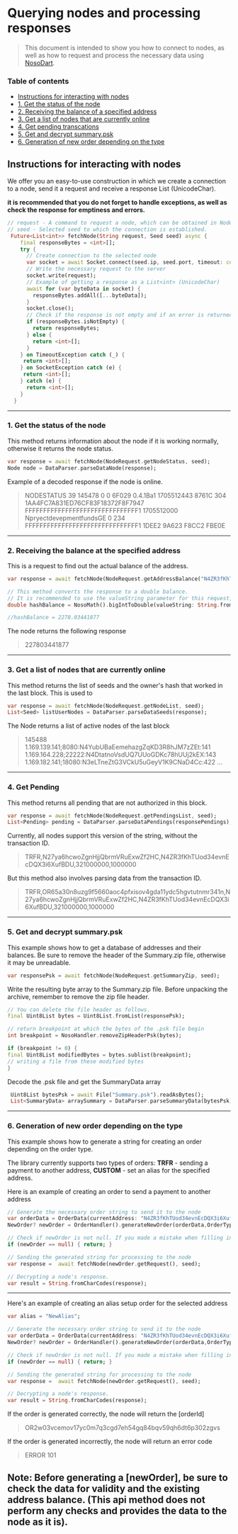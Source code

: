 # Querying nodes and processing responses

> This document is intended to show you how to connect to nodes, as well as how to request and process the necessary data using  [NosoDart](https://github.com/Noso-Project/NosoDart).

### Table of contents
- [Instructions for interacting with nodes](#instructions-for-interacting-with-nodes)
- [1. Get the status of the node](#1-get-the-status-of-the-node)
- [2. Receiving the balance of a specified address](#2--receiving-the-balance-at-the-specified-address)
- [3. Get a list of nodes that are currently online](#3-get-a-list-of-nodes-that-are-currently-online)
- [4. Get pending transcations](#4-get-pending)
- [5. Get and decrypt summary.psk](#5-get-and-decrypt-summarypsk)
- [6. Generation of new order depending on the type](#6-generation-of-new-order-depending-on-the-type)


## Instructions for interacting with nodes

We offer you an easy-to-use construction in which we create a connection to a node, send it a request and receive a response List<int> (UnicodeChar).

**it is recommended that you do not forget to handle exceptions, as well as check the response for emptiness and errors.**

```dart
// request - A command to request a node, which can be obtained in NodeRequest.
// seed - Selected seed to which the connection is established.
 Future<List<int>> fetchNode(String request, Seed seed) async {
    final responseBytes = <int>[];
    try {
      // Create connection to the selected node
      var socket = await Socket.connect(seed.ip, seed.port, timeout: const Duration(seconds: 2000);
      // Write the necessary request to the server
      socket.write(request);
      // Example of getting a response as a List<int> (UnicodeChar)
      await for (var byteData in socket) {
        responseBytes.addAll([...byteData]);
      }
      socket.close();
      // Check if the response is not empty and if an error is returned
      if (responseBytes.isNotEmpty) {
        return responseBytes;
      } else {
        return <int>[];
      }
    } on TimeoutException catch (_) {
     return <int>[];
    } on SocketException catch (e) {
     return <int>[];
    } catch (e) {
      return <int>[];
    }
  }

```
---

### 1. <a id="getNodeStatus">Get the status of the node</a>
This method returns information about the node if it is working normally, otherwise it returns the node status. 
```dart
var response = await fetchNode(NodeRequest.getNodeStatus, seed);
Node node = DataParser.parseDataNode(response);
```
Example of a decoded response if the node is online. 
> NODESTATUS 39 145478 0 0 6F029 0.4.1Ba1 1705512443 8761C 304 1AA4FC7A831ED76CF83F18372F8F7947 FFFFFFFFFFFFFFFFFFFFFFFFFFFFFFF1 1705512000 NpryectdevepmentfundsGE 0 234 FFFFFFFFFFFFFFFFFFFFFFFFFFFFFFF1 1DEE2 9A623 F8CC2 FBE0E
---

### 2.  <a id="getBalanceAddress">Receiving the balance at the specified address</a>
This is a request to find out the actual balance of the address.
```dart
var response = await fetchNode(NodeRequest.getAddressBalance("N4ZR3fKhTUod34evnEcDQX3i6XufBDU"), seed);

// This method converts the response to a double balance.
// It is recommended to use the valueString parameter for this request, but never fromPsk;
double hashBalance = NosoMath().bigIntToDouble(valueString: String.fromCharCodes(response as Iterable<int>));

//hashBalance = 2278.03441877
```
The node returns the following response
> 227803441877
---

### 3. <a id="getNodeList">Get a list of nodes that are currently online</a>

This method returns the list of seeds and the owner's hash that worked in the last block. This is used to

```dart
var response = await fetchNode(NodeRequest.getNodeList, seed);
List<Seed> listUserNodes = DataParser.parseDataSeeds(response);
```

The Node returns a list of active nodes of the last block
> 145488 1.169.139.141;8080:N4YubUBaEemehazgZqKD3R8hJM7zZEt:141 1.169.164.228;22222:N4DtatnoVsdUQ7UUoGDKc78hUUj2kEX:143 1.169.182.141;18080:N3eLTneZtG3VCkU5uGeyV1K9CNaD4Cc:422 ...
---

### 4. <a id="getPendingsList">Get Pending</a>

This method returns all pending that are not authorized in this block.

```dart
var response = await fetchNode(NodeRequest.getPendingsList, seed);
List<Pending> pending = DataParser.parseDataPendings(responsePendings);
```

Currently, all nodes support this version of the string, without the transaction ID.
> TRFR,N27ya6hcwoZgnHjjQbrmVRuExwZf2HC,N4ZR3fKhTUod34evnEcDQX3i6XufBDU,321000000,1000000

But this method also involves parsing data from the transaction ID.
> TRFR,OR65a30n8uzg9f5660aoc4pfxisov4gda11ydc5hgvtutnmr341n,N27ya6hcwoZgnHjjQbrmVRuExwZf2HC,N4ZR3fKhTUod34evnEcDQX3i6XufBDU,321000000,1000000 
---

### 5. <a id="getSummaryZip">Get and decrypt summary.psk</a>

This example shows how to get a database of addresses and their balances. Be sure to remove the header of the Summary.zip file, otherwise it may be unreadable.

```dart
var responsePsk = await fetchNode(NodeRequest.getSummaryZip, seed);
```

Write the resulting byte array to the Summary.zip file. Before unpacking the archive, remember to remove the zip file header.

```dart
// You can delete the file header as follows.
final Uint8List bytes = Uint8List.fromList(responsePsk);

// return breakpoint at which the bytes of the .psk file begin
int breakpoint = NosoHandler.removeZipHeaderPsk(bytes);

if (breakpoint != 0) {
final Uint8List modifiedBytes = bytes.sublist(breakpoint);
// writing a file from these modified bytes
} 
```

Decode the .psk file and get the SummaryData array

```dart
 Uint8List bytesPsk = await File("Summary.psk").readAsBytes();
 List<SummaryData> arraySummary = DataParser.parseSummaryData(bytesPsk);
```
---

### 6. <a id="getNewOrder">Generation of new order depending on the type</a>

This example shows how to generate a string for creating an order depending on the order type.

The library currently supports two types of orders:
**TRFR** - sending a payment to another address, **CUSTOM** - set an alias for the specified address.

Here is an example of creating an order to send a payment to another address
```dart
// Generate the necessary order string to send it to the node
var orderData = OrderData(currentAddress: "N4ZR3fKhTUod34evnEcDQX3i6XufBDU", receiver: "pasichDev", currentBlock: "145478", amount: NosoMath().doubleToBigEndian(10), message: "Hello", appInfo: AppInfo(appVersion: "NOSOSOVA_1_0"));
NewOrder? newOrder = OrderHandler().generateNewOrder(orderData,OrderType.TRFR);

// Check if newOrder is not null. If you made a mistake when filling in OrderData, the method will return 0
if (newOrder == null) { return; }

// Sending the generated string for processing to the node
var response =  await fetchNode(newOrder.getRequest(), seed);

// Decrypting a node's response. 
var result = String.fromCharCodes(response);
```

---

Here's an example of creating an alias setup order for the selected address
```dart
var alias = "NewAlias";

// Generate the necessary order string to send it to the node
var orderData = OrderData(currentAddress: "N4ZR3fKhTUod34evnEcDQX3i6XufBDU", receiver: alias, currentBlock: "145478", amount: 0, appInfo: AppInfo(appVersion: "NOSOSOVA_1_0"));
NewOrder? newOrder = OrderHandler().generateNewOrder(orderData,OrderType.CUSTOM);

// Check if newOrder is not null. If you made a mistake when filling in OrderData, the method will return 0
if (newOrder == null) { return; }

// Sending the generated string for processing to the node
var response =  await fetchNode(newOrder.getRequest(), seed);

// Decrypting a node's response. 
var result = String.fromCharCodes(response);
```

If the order is generated correctly, the node will return the [orderId]

> OR2w03vcemov17yc0m7q3cgd7eh54gq84bqv59qh6dt6p302zgvs

If the order is generated incorrectly, the node will return an error code

> ERROR 101

Note: Before generating a [newOrder], be sure to check the data for validity and the existing address balance. (This api method does not perform any checks and provides the data to the node as it is).
---



